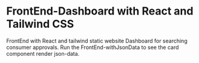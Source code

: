 # FrontEnd-Dashboard with React and Tailwind CSS

FrontEnd with React and tailwind static website
Dashboard for searching consumer approvals.
Run the FrontEnd-withJsonData to see the card component render json-data.
